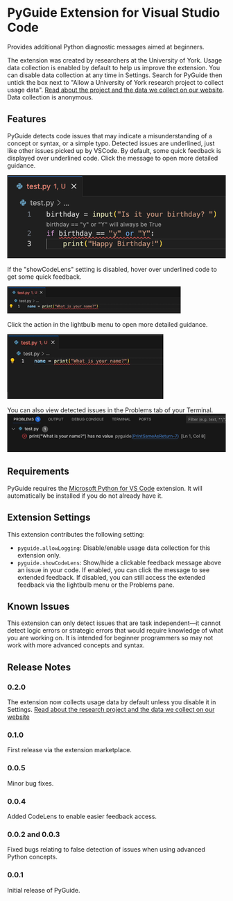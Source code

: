 # PyGuide Extension for Visual Studio Code

Provides additional Python diagnostic messages aimed at beginners.

The extension was created by researchers at the University of York. Usage data collection is enabled by default to help us improve the extension. You can disable data collection at any time in Settings. Search for PyGuide then untick the box next to "Allow a University of York research project to collect usage data". [Read about the project and the data we collect on our website](https://supportive-ide.hosted.york.ac.uk/participate.html). Data collection is anonymous. 

## Features

PyGuide detects code issues that may indicate a misunderstanding of a concept or syntax, or a simple typo. Detected issues are underlined, just like other issues picked up by VSCode. By default, some quick feedback is displayed over underlined code. Click the message to open more detailed guidance.

![A brief feedback message is displayed over underlined code](images/codelens.png)

If the "showCodeLens" setting is disabled, hover over underlined code to get some quick feedback.

![Hover over underlined code to see a brief feedback message](images/hover.gif)

Click the action in the lightbulb menu to open more detailed guidance.

![Click the action in the lightbulb menu to open more detailed guidance in your browser](images/lightbulb.gif)

You can also view detected issues in the Problems tab of your Terminal.
![Detected issues are listed in the problems pane in the terminal](images/problems.png)

## Requirements

PyGuide requires the [Microsoft Python for VS Code](https://marketplace.visualstudio.com/items?itemName=ms-python.python) extension. It will automatically be installed if you do not already have it.

## Extension Settings

This extension contributes the following setting:

* `pyguide.allowLogging`: Disable/enable usage data collection for this extension only. 
* `pyguide.showCodeLens`: Show/hide a clickable feedback message above an issue in your code. If enabled, you can click the message to see extended feedback. If disabled, you can still access the extended feedback via the lightbulb menu or the Problems pane.

## Known Issues

This extension can only detect issues that are task independent—it cannot detect logic errors or strategic errors that would require knowledge of what you are working on. It is intended for beginner programmers so may not work with more advanced concepts and syntax.

## Release Notes

### 0.2.0
The extension now collects usage data by default unless you disable it in Settings. [Read about the research project and the data we collect on our website](https://supportive-ide.hosted.york.ac.uk/participate.html)

### 0.1.0
First release via the extension marketplace.

### 0.0.5
Minor bug fixes.

### 0.0.4
Added CodeLens to enable easier feedback access.

### 0.0.2 and 0.0.3
Fixed bugs relating to false detection of issues when using advanced Python concepts.

### 0.0.1
Initial release of PyGuide.

